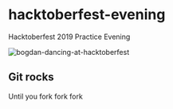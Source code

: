 # hacktoberfest-evening
Hacktoberfest 2019 Practice Evening

![bogdan-dancing-at-hacktoberfest](https://i.giphy.com/media/TfKfqjt2i4GIM/giphy.webp)

## Git rocks
Until you fork fork fork
